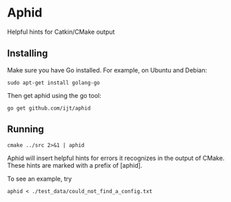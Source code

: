 Aphid
=====

Helpful hints for Catkin/CMake output

Installing
----------

Make sure you have Go installed. For example, on Ubuntu and Debian:

    sudo apt-get install golang-go

Then get aphid using the go tool:

	go get github.com/ijt/aphid

Running
-------

	cmake ../src 2>&1 | aphid

Aphid will insert helpful hints for errors it recognizes in the output of CMake.
These hints are marked with a prefix of [aphid].

To see an example, try
    
    aphid < ./test_data/could_not_find_a_config.txt

